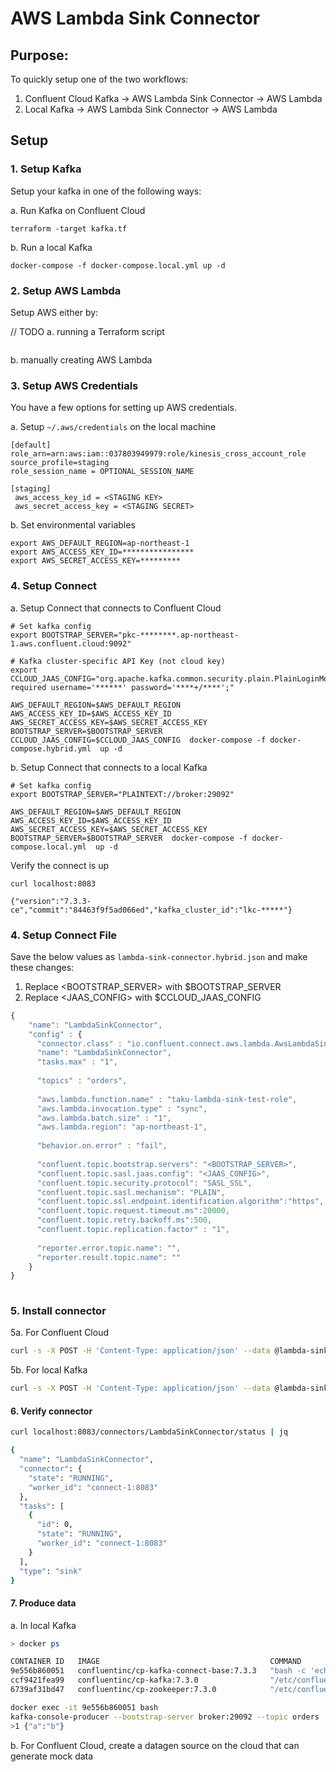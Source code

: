 # AWS Lambda Sink Connector

## Purpose:

To quickly setup one of the two workflows:

1. Confluent Cloud Kafka -> AWS Lambda Sink Connector -> AWS Lambda
1. Local Kafka -> AWS Lambda Sink Connector -> AWS Lambda

## Setup

### 1. Setup Kafka

Setup your kafka in one of the following ways:

a. Run Kafka on Confluent Cloud

```
terraform -target kafka.tf 
```

b. Run a local Kafka

```
docker-compose -f docker-compose.local.yml up -d
```

### 2. Setup AWS Lambda

Setup AWS either by:

// TODO
a. running a Terraform script

```

```

b. manually creating AWS Lambda

### 3. Setup AWS Credentials

You have a few options for setting up AWS credentials.

a. Setup `~/.aws/credentials` on the local machine

```
[default]
role_arn=arn:aws:iam::037803949979:role/kinesis_cross_account_role
source_profile=staging
role_session_name = OPTIONAL_SESSION_NAME

[staging]
 aws_access_key_id = <STAGING KEY>
 aws_secret_access_key = <STAGING SECRET>
```

b. Set environmental variables

```
export AWS_DEFAULT_REGION=ap-northeast-1
export AWS_ACCESS_KEY_ID=****************
export AWS_SECRET_ACCESS_KEY=*********
```

### 4. Setup Connect

a. Setup Connect that connects to Confluent Cloud

```
# Set kafka config
export BOOTSTRAP_SERVER="pkc-********.ap-northeast-1.aws.confluent.cloud:9092"

# Kafka cluster-specific API Key (not cloud key)
export CCLOUD_JAAS_CONFIG="org.apache.kafka.common.security.plain.PlainLoginModule required username='******' password='****+/****';"

AWS_DEFAULT_REGION=$AWS_DEFAULT_REGION AWS_ACCESS_KEY_ID=$AWS_ACCESS_KEY_ID AWS_SECRET_ACCESS_KEY=$AWS_SECRET_ACCESS_KEY BOOTSTRAP_SERVER=$BOOTSTRAP_SERVER CCLOUD_JAAS_CONFIG=$CCLOUD_JAAS_CONFIG  docker-compose -f docker-compose.hybrid.yml  up -d
```

b. Setup Connect that connects to a local Kafka

```
# Set kafka config
export BOOTSTRAP_SERVER="PLAINTEXT://broker:29092"

AWS_DEFAULT_REGION=$AWS_DEFAULT_REGION AWS_ACCESS_KEY_ID=$AWS_ACCESS_KEY_ID AWS_SECRET_ACCESS_KEY=$AWS_SECRET_ACCESS_KEY BOOTSTRAP_SERVER=$BOOTSTRAP_SERVER  docker-compose -f docker-compose.local.yml  up -d
```

Verify the connect is up
```
curl localhost:8083

{"version":"7.3.3-ce","commit":"84463f9f5ad066ed","kafka_cluster_id":"lkc-*****"}
```

### 4. Setup Connect File

Save the below values as `lambda-sink-connector.hybrid.json` and make these changes:

1. Replace <BOOTSTRAP_SERVER> with $BOOTSTRAP_SERVER
1. Replace <JAAS_CONFIG> with $CCLOUD_JAAS_CONFIG

```js
{
    "name": "LambdaSinkConnector",
    "config" : {
      "connector.class" : "io.confluent.connect.aws.lambda.AwsLambdaSinkConnector",
      "name": "LambdaSinkConnector",
      "tasks.max" : "1",
 
      "topics" : "orders",
 
      "aws.lambda.function.name" : "taku-lambda-sink-test-role",
      "aws.lambda.invocation.type" : "sync",
      "aws.lambda.batch.size" : "1",
      "aws.lambda.region": "ap-northeast-1",
 
      "behavior.on.error" : "fail",
 
      "confluent.topic.bootstrap.servers": "<BOOTSTRAP_SERVER>",
      "confluent.topic.sasl.jaas.config": "<JAAS_CONFIG>",
      "confluent.topic.security.protocol": "SASL_SSL",
      "confluent.topic.sasl.mechanism": "PLAIN",
      "confluent.topic.ssl.endpoint.identification.algorithm":"https",
      "confluent.topic.request.timeout.ms":20000,
      "confluent.topic.retry.backoff.ms":500,
      "confluent.topic.replication.factor" : "1",
 
      "reporter.error.topic.name": "",
      "reporter.result.topic.name": ""
    }
}
 
```

### 5. Install connector

5a. For Confluent Cloud

```sh
curl -s -X POST -H 'Content-Type: application/json' --data @lambda-sink-connector.json  http://localhost:8083/connectors

```

5b. For local Kafka

```sh
curl -s -X POST -H 'Content-Type: application/json' --data @lambda-sink-connector.local.json  http://localhost:8083/connectors
```

#### 6. Verify connector

```sh
curl localhost:8083/connectors/LambdaSinkConnector/status | jq 

{
  "name": "LambdaSinkConnector",
  "connector": {
    "state": "RUNNING",
    "worker_id": "connect-1:8083"
  },
  "tasks": [
    {
      "id": 0,
      "state": "RUNNING",
      "worker_id": "connect-1:8083"
    }
  ],
  "type": "sink"
}
```

#### 7. Produce data

a. In local Kafka

```sh
> docker ps

CONTAINER ID   IMAGE                                      COMMAND                   CREATED          STATUS                      PORTS                              NAMES
9e556b860051   confluentinc/cp-kafka-connect-base:7.3.3   "bash -c 'echo \"Inst…"   24 minutes ago   Up 24 minutes (unhealthy)   0.0.0.0:8083->8083/tcp, 9092/tcp   connect-1
ccf9421fea99   confluentinc/cp-kafka:7.3.0                "/etc/confluent/dock…"    26 minutes ago   Up 26 minutes               9092/tcp                           broker
6739af31bd47   confluentinc/cp-zookeeper:7.3.0            "/etc/confluent/dock…"    40 minutes ago   Up 40 minutes               2181/tcp, 2888/tcp, 3888/tcp       zookeeper
```

```sh
docker exec -it 9e556b860051 bash
kafka-console-producer --bootstrap-server broker:29092 --topic orders
>1 {"a":"b"}
```

b. For Confluent Cloud, create a datagen source on the cloud that can generate mock data